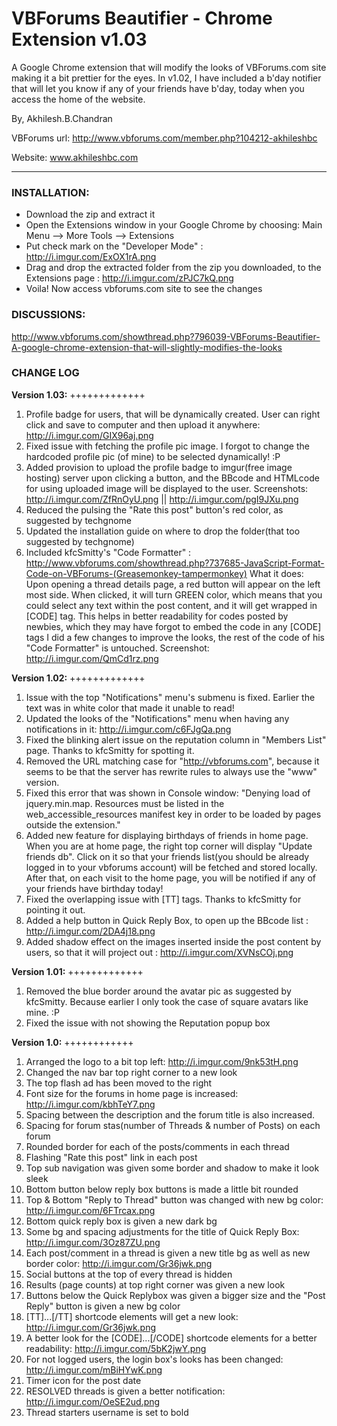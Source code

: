 # VBForums Beautifier - Chrome Extension v1.03

A Google Chrome extension that will modify the looks of VBForums.com site making it a bit prettier for the eyes. 
In v1.02, I have included a b'day notifier that will let you know if any of your friends have b'day, today when you access the home of the website.

By,
Akhilesh.B.Chandran

VBForums url: http://www.vbforums.com/member.php?104212-akhileshbc

Website: www.akhileshbc.com

---
### INSTALLATION:
- Download the zip and extract it
- Open the Extensions window in your Google Chrome by choosing: Main Menu --> More Tools --> Extensions
- Put check mark on the "Developer Mode" : http://i.imgur.com/ExOX1rA.png
- Drag and drop the extracted folder from the zip you downloaded, to the Extensions page : http://i.imgur.com/zPJC7kQ.png
- Voila! Now access vbforums.com site to see the changes

### DISCUSSIONS:
http://www.vbforums.com/showthread.php?796039-VBForums-Beautifier-A-google-chrome-extension-that-will-slightly-modifies-the-looks

### CHANGE LOG

**Version 1.03:**
+++++++++++++

1. Profile badge for users, that will be dynamically created. User can right click and save to computer and then upload it anywhere: http://i.imgur.com/GIX96aj.png
2. Fixed issue with fetching the profile pic image. I forgot to change the hardcoded profile pic (of mine) to be selected dynamically! :P
3. Added provision to upload the profile badge to imgur(free image hosting) server upon clicking a button, and the BBcode and HTMLcode for using uploaded image will be displayed to the user. Screenshots: http://i.imgur.com/ZfRnOyU.png  ||  http://i.imgur.com/pgI9JXu.png
4. Reduced the pulsing the "Rate this post" button's red color, as suggested by techgnome
5. Updated the installation guide on where to drop the folder(that too suggested by techgnome)
6. Included kfcSmitty's "Code Formatter" : http://www.vbforums.com/showthread.php?737685-JavaScript-Format-Code-on-VBForums-(Greasemonkey-tampermonkey)
What it does: Upon opening a thread details page, a red button will appear on the left most side. When clicked, it will turn GREEN color, which means that you could select any text within the post content, and it will get wrapped in [CODE] tag. 
This helps in better readability for codes posted by newbies, which they may have forgot to embed the code in any [CODE] tags
I did a few changes to improve the looks, the rest of the code of his "Code Formatter" is untouched. Screenshot: http://i.imgur.com/QmCd1rz.png

**Version 1.02:**
+++++++++++++

1. Issue with the top "Notifications" menu's submenu is fixed. Earlier the text was in white color that made it unable to read!
2. Updated the looks of the "Notifications" menu when having any notifications in it: http://i.imgur.com/c6FJgQa.png
3. Fixed the blinking alert issue on the reputation column in "Members List" page. Thanks to kfcSmitty for spotting it.
4. Removed the URL matching case for "http://vbforums.com", because it seems to be that the server has rewrite rules to always use the "www" version.
5. Fixed this error that was shown in Console window: "Denying load of jquery.min.map. Resources must be listed in the web_accessible_resources manifest key in order to be loaded by pages outside the extension."
6. Added new feature for displaying birthdays of friends in home page. When you are at home page, the right top corner will display "Update friends db". Click on it so that your friends list(you should be already logged in to your vbforums account) will be fetched and stored locally. After that, on each visit to the home page, you will be notified if any of your friends have birthday today!
7. Fixed the overlapping issue with [TT] tags. Thanks to kfcSmitty for pointing it out.
8. Added a help button in Quick Reply Box, to open up the BBcode list : http://i.imgur.com/2DA4j18.png
9. Added shadow effect on the images inserted inside the post content by users, so that it will project out : http://i.imgur.com/XVNsCOj.png

**Version 1.01:**
+++++++++++++

1. Removed the blue border around the avatar pic as suggested by kfcSmitty. Because earlier I only took the case of square avatars like mine. :P
2. Fixed the issue with not showing the Reputation popup box

**Version 1.0:**
++++++++++++

1. Arranged the logo to a bit top left: http://i.imgur.com/9nk53tH.png
2. Changed the nav bar top right corner to a new look
3. The top flash ad has been moved to the right
4. Font size for the forums in home page is increased: http://i.imgur.com/kbhTeY7.png
5. Spacing between the description and the forum title is also increased.
6. Spacing for forum stas(number of Threads & number of Posts) on each forum
7. Rounded border for each of the posts/comments in each thread
8. Flashing "Rate this post" link in each post
9. Top sub navigation was given some border and shadow to make it look sleek
10. Bottom button below reply box buttons is made a little bit rounded
11. Top & Bottom "Reply to Thread" button was changed with new bg color: http://i.imgur.com/6FTrcax.png
12. Bottom quick reply box is given a new dark bg 
13. Some bg and spacing adjustments for the title of Quick Reply Box: http://i.imgur.com/3Oz87ZU.png
14. Each post/comment in a thread is given a new title bg as well as new border color: http://i.imgur.com/Gr36jwk.png
15. Social buttons at the top of every thread is hidden
16. Results (page counts) at top right corner was given a new look 
17. Buttons below the Quick Replybox was given a bigger size and the "Post Reply" button is given a new bg color
18. [TT]...[/TT] shortcode elements will get a new look: http://i.imgur.com/Gr36jwk.png
19. A better look for the [CODE]...[/CODE] shortcode elements for a better readability: http://i.imgur.com/5bK2jwY.png
20. For not logged users, the login box's looks has been changed: http://i.imgur.com/mBiHYwK.png
21. Timer icon for the post date
22. RESOLVED threads is given a better notification: http://i.imgur.com/OeSE2ud.png
23. Thread starters username is set to bold

